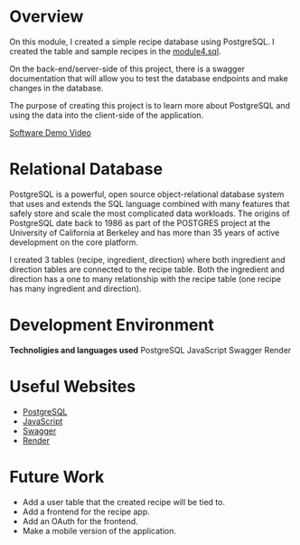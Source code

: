 # Overview

On this module, I created a simple recipe database using PostgreSQL.
I created the table and sample recipes in the [module4.sql](./module4.sql).

On the back-end/server-side of this project, there is a swagger documentation that will allow you to test the database endpoints and make changes in the database.

The purpose of creating this project is to learn more about PostgreSQL and using the data into the client-side of the application.

[Software Demo Video](http://youtube.link.goes.here)

# Relational Database

PostgreSQL is a powerful, open source object-relational database system that uses and extends the SQL language combined with many features that safely store and scale the most complicated data workloads. The origins of PostgreSQL date back to 1986 as part of the POSTGRES project at the University of California at Berkeley and has more than 35 years of active development on the core platform.

I created 3 tables (recipe, ingredient, direction) where both ingredient and direction tables are connected to the recipe table. Both the ingredient and direction has a one to many relationship with the recipe table (one recipe has many ingredient and direction).

# Development Environment

**Technoligies and languages used**
PostgreSQL
JavaScript
Swagger
Render

# Useful Websites

- [PostgreSQL](https://www.postgresql.org/about)
- [JavaScript](https://www.w3schools.com/js)
- [Swagger](https://swagger.io/docs)
- [Render](https://render.com/docs)

# Future Work

- Add a user table that the created recipe will be tied to.
- Add a frontend for the recipe app.
- Add an OAuth for the frontend.
- Make a mobile version of the application.